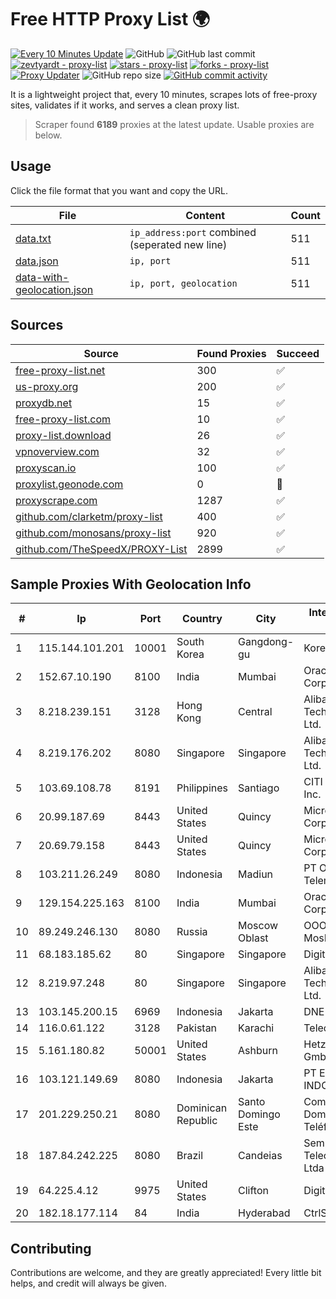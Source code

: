 
# Free HTTP Proxy List 🌍

[![Every 10 Minutes Update](https://github.com/mertguvencli/http-proxy-list/actions/workflows/main.yml/badge.svg?branch=main)](https://github.com/mertguvencli/http-proxy-list/actions/workflows/main.yml)
![GitHub](https://img.shields.io/github/license/mertguvencli/http-proxy-list)
![GitHub last commit](https://img.shields.io/github/last-commit/mertguvencli/http-proxy-list)
[![zevtyardt - proxy-list](https://img.shields.io/static/v1?label=zevtyardt&message=proxy-list&color=blue&logo=github)](https://github.com/zevtyardt/proxy-list "Go to GitHub repo")
[![stars - proxy-list](https://img.shields.io/github/stars/zevtyardt/proxy-list?style=social)](https://github.com/zevtyardt/proxy-list)
[![forks - proxy-list](https://img.shields.io/github/forks/zevtyardt/proxy-list?style=social)](https://github.com/zevtyardt/proxy-list)
[![Proxy Updater](https://github.com/zevtyardt/proxy-list/workflows/Proxy%20Updater/badge.svg)](https://github.com/zevtyardt/proxy-list/actions?query=workflow:"Proxy+Updater")
![GitHub repo size](https://img.shields.io/github/repo-size/zevtyardt/proxy-list)
[![GitHub commit activity](https://img.shields.io/github/commit-activity/m/zevtyardt/proxy-list?logo=commits)](https://github.com/zevtyardt/proxy-list/commits/main)

It is a lightweight project that, every 10 minutes, scrapes lots of free-proxy sites, validates if it works, and serves a clean proxy list.

> Scraper found **6189** proxies at the latest update. Usable proxies are below.

## Usage

Click the file format that you want and copy the URL.

|File|Content|Count|
|----|-------|-----|
|[data.txt](https://raw.githubusercontent.com/mertguvencli/http-proxy-list/main/proxy-list/data.txt)|`ip_address:port` combined (seperated new line)|511|
|[data.json](https://raw.githubusercontent.com/mertguvencli/http-proxy-list/main/proxy-list/data.json)|`ip, port`|511|
|[data-with-geolocation.json](https://raw.githubusercontent.com/mertguvencli/http-proxy-list/main/proxy-list/data-with-geolocation.json)|`ip, port, geolocation`|511|

## Sources

|Source|Found Proxies|Succeed|
|------|-------------|-------|
|[free-proxy-list.net](https://free-proxy-list.net)|300|✅|
|[us-proxy.org](https://www.us-proxy.org)|200|✅|
|[proxydb.net](http://proxydb.net)|15|✅|
|[free-proxy-list.com](https://free-proxy-list.com/?page=&port=&type%5B%5D=http&type%5B%5D=https&up_time=0&search=Search)|10|✅|
|[proxy-list.download](https://www.proxy-list.download/HTTP)|26|✅|
|[vpnoverview.com](https://vpnoverview.com/privacy/anonymous-browsing/free-proxy-servers)|32|✅|
|[proxyscan.io](https://www.proxyscan.io)|100|✅|
|[proxylist.geonode.com](https://proxylist.geonode.com/api/proxy-list?limit=300&page=1&sort_by=lastChecked&sort_type=desc&protocols=http,https)|0|🚫|
|[proxyscrape.com](https://api.proxyscrape.com/v2/?request=displayproxies&protocol=http&timeout=10000&country=all&ssl=all&anonymity=all)|1287|✅|
|[github.com/clarketm/proxy-list](https://raw.githubusercontent.com/clarketm/proxy-list/master/proxy-list-raw.txt)|400|✅|
|[github.com/monosans/proxy-list](https://raw.githubusercontent.com/monosans/proxy-list/main/proxies/http.txt)|920|✅|
|[github.com/TheSpeedX/PROXY-List](https://raw.githubusercontent.com/TheSpeedX/PROXY-List/master/http.txt)|2899|✅|


## Sample Proxies With Geolocation Info

|#|Ip|Port|Country|City|Internet Service Provider|
|-|--|----|-------|----|-------------------------|
|1|115.144.101.201|10001|South Korea|Gangdong-gu|Korea Telecom|
|2|152.67.10.190|8100|India|Mumbai|Oracle Corporation|
|3|8.218.239.151|3128|Hong Kong|Central|Alibaba (US) Technology Co., Ltd.|
|4|8.219.176.202|8080|Singapore|Singapore|Alibaba (US) Technology Co., Ltd.|
|5|103.69.108.78|8191|Philippines|Santiago|CITI Cableworld Inc.|
|6|20.99.187.69|8443|United States|Quincy|Microsoft Corporation|
|7|20.69.79.158|8443|United States|Quincy|Microsoft Corporation|
|8|103.211.26.249|8080|Indonesia|Madiun|PT Olean Permata Telematika|
|9|129.154.225.163|8100|India|Mumbai|Oracle Corporation|
|10|89.249.246.130|8080|Russia|Moscow Oblast|OOO "Gruppa MosLine"|
|11|68.183.185.62|80|Singapore|Singapore|DigitalOcean, LLC|
|12|8.219.97.248|80|Singapore|Singapore|Alibaba (US) Technology Co., Ltd.|
|13|103.145.200.15|6969|Indonesia|Jakarta|DNE|
|14|116.0.61.122|3128|Pakistan|Karachi|Telecard|
|15|5.161.180.82|50001|United States|Ashburn|Hetzner Online GmbH|
|16|103.121.149.69|8080|Indonesia|Jakarta|PT EMERIO INDONESIA|
|17|201.229.250.21|8080|Dominican Republic|Santo Domingo Este|Compañía Dominicana de Teléfonos S. A.|
|18|187.84.242.225|8080|Brazil|Candeias|Sempre Telecomunicacoes Ltda|
|19|64.225.4.12|9975|United States|Clifton|DigitalOcean, LLC|
|20|182.18.177.114|84|India|Hyderabad|CtrlS|



## Contributing

Contributions are welcome, and they are greatly appreciated! Every
little bit helps, and credit will always be given.

